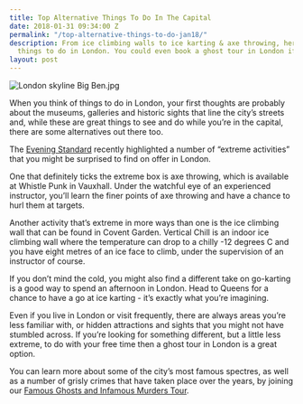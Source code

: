 ```yaml
---
title: Top Alternative Things To Do In The Capital
date: 2018-01-31 09:34:00 Z
permalink: "/top-alternative-things-to-do-jan18/"
description: From ice climbing walls to ice karting & axe throwing, here are quirky
  things to do in London. You could even book a ghost tour in London if feeling brave!
layout: post
---
```


![London skyline Big Ben.jpg](/uploads/London%20skyline%20Big%20Ben.jpg)

When you think of things to do in London, your first thoughts are probably about the museums, galleries and historic sights that line the city’s streets and, while these are great things to see and do while you’re in the capital, there are some alternatives out there too.

The [Evening Standard](https://www.standard.co.uk/go/london/attractions/7-extreme-activities-you-didn-t-know-you-could-try-in-london-a3741441.html) recently highlighted a number of “extreme activities” that you might be surprised to find on offer in London.

One that definitely ticks the extreme box is axe throwing, which is available at Whistle Punk in Vauxhall. Under the watchful eye of an experienced instructor, you’ll learn the finer points of axe throwing and have a chance to hurl them at targets.

Another activity that’s extreme in more ways than one is the ice climbing wall that can be found in Covent Garden. Vertical Chill is an indoor ice climbing wall where the temperature can drop to a chilly -12 degrees C and you have eight metres of an ice face to climb, under the supervision of an instructor of course.

If you don’t mind the cold, you might also find a different take on go-karting is a good way to spend an afternoon in London. Head to Queens for a chance to have a go at ice karting - it’s exactly what you’re imagining.

Even if you live in London or visit frequently, there are always areas you’re less familiar with, or hidden attractions and sights that you might not have stumbled across. If you’re looking for something different, but a little less extreme, to do with your free time then a ghost tour in London is a great option.

You can learn more about some of the city’s most famous spectres, as well as a number of grisly crimes that have taken place over the years, by joining our [Famous Ghosts and Infamous Murders Tour](https://www.insider-london.co.uk/tours/famous-ghosts-and-infamous-murders/).